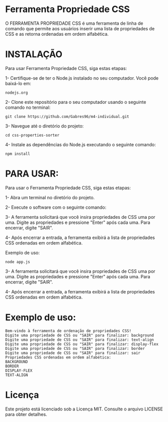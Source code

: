 
# Ferramenta Propriedade CSS

O FERRAMENTA PROPRIEDADE CSS é uma ferramenta de linha de comando que permite aos usuários inserir uma lista de propriedades de CSS e as retorna ordenadas em ordem alfabética.

# INSTALAÇÃO

Para usar Ferramenta Propriedade CSS, siga estas etapas:

1- Certifique-se de ter o Node.js instalado no seu computador. Você pode baixá-lo em:
```
nodejs.org
```
2- Clone este repositório para o seu computador usando o seguinte comando no terminal:
```
git clone https://github.com/Gabres96/m4-individual.git
```
3- Navegue até o diretório do projeto:
```
cd css-properties-sorter
```

4- Instale as dependências do Node.js executando o seguinte comando:
```
npm install
```
# PARA USAR:

Para usar o Ferramenta Propriedade CSS, siga estas etapas:

1- Abra um terminal no diretório do projeto.

2- Execute o software com o seguinte comando:

3- A ferramenta solicitará que você insira propriedades de CSS uma por uma. Digite as propriedades e pressione "Enter" após cada uma. Para encerrar, digite "SAIR".

4- Após encerrar a entrada, a ferramenta exibirá a lista de propriedades CSS ordenadas em ordem alfabética.

Exemplo de uso:
```
node app.js
```

3- A ferramenta solicitará que você insira propriedades de CSS uma por uma. Digite as propriedades e pressione "Enter" após cada uma. Para encerrar, digite "SAIR".

4- Após encerrar a entrada, a ferramenta exibirá a lista de propriedades CSS ordenadas em ordem alfabética.

# Exemplo de uso:

```
Bem-vindo à ferramenta de ordenação de propriedades CSS!
Digite uma propriedade de CSS ou "SAIR" para finalizar: background
Digite uma propriedade de CSS ou "SAIR" para finalizar: text-align 
Digite uma propriedade de CSS ou "SAIR" para finalizar: display-flex
Digite uma propriedade de CSS ou "SAIR" para finalizar: border
Digite uma propriedade de CSS ou "SAIR" para finalizar: sair
Propriedades CSS ordenadas em ordem alfabética:
BACKGROUND
BORDER
DISPLAY-FLEX
TEXT-ALIGN
```
# Licença
Este projeto está licenciado sob a Licença MIT. Consulte o arquivo LICENSE para obter detalhes.